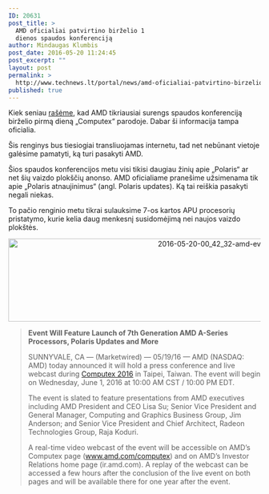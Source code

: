```yaml
---
ID: 20631
post_title: >
  AMD oficialiai patvirtino birželio 1
  dienos spaudos konferenciją
author: Mindaugas Klumbis
post_date: 2016-05-20 11:24:45
post_excerpt: ""
layout: post
permalink: >
  http://www.technews.lt/portal/news/amd-oficialiai-patvirtino-birzelio-1-dienos-spaudos-konferencija/
published: true
---
```

Kiek seniau <a href="http://www.technews.lt/portal/news/polaris-vaizdo-plokstes-gali-buti-isleidziamos-computex-parodoje/">rašėme</a>, kad AMD tikriausiai surengs spaudos konferenciją birželio pirmą dieną „Computex“ parodoje. Dabar ši informacija tampa oficialia.

Šis renginys bus tiesiogiai transliuojamas internetu, tad net nebūnant vietoje galėsime pamatyti, ką turi pasakyti AMD.

Šios spaudos konferencijos metu visi tikisi daugiau žinių apie „Polaris“ ar net šių vaizdo plokščių anonso. AMD oficialiame pranešime užsimenama tik apie „Polaris atnaujinimus“ (angl. Polaris updates). Ką tai reiškia pasakyti negali niekas.

To pačio renginio metu tikrai sulauksime 7-os kartos APU procesorių pristatymo, kurie kelia daug menkesnį susidomėjimą nei naujos vaizdo plokštės.
<p style="text-align: center;"><a href="http://www.technews.lt/portal/wp-content/uploads/2016/05/2016-05-20-00_42_32-amd-event.png-868×1255.png"><img class="alignnone wp-image-20632 size-full" src="http://www.technews.lt/portal/wp-content/uploads/2016/05/2016-05-20-00_42_32-amd-event.png-868×1255.png" alt="2016-05-20-00_42_32-amd-event.png-868×1255" width="910" height="166" /></a></p>

<blockquote><strong>Event Will Feature Launch of 7th Generation AMD A-Series Processors, Polaris Updates and More</strong>

SUNNYVALE, CA — (Marketwired) — 05/19/16 — AMD (NASDAQ: AMD) today announced it will hold a press conference and live webcast during <a href="https://www.computextaipei.com.tw/" rel="nofollow">Computex 2016</a> in Taipei, Taiwan. The event will begin on Wednesday, June 1, 2016 at 10:00 AM CST / 10:00 PM EDT.

The event is slated to feature presentations from AMD executives including AMD President and CEO Lisa Su; Senior Vice President and General Manager, Computing and Graphics Business Group, Jim Anderson; and Senior Vice President and Chief Architect, Radeon Technologies Group, Raja Koduri.

A real-time video webcast of the event will be accessible on AMD’s Computex page (<a href="http://www.amd.com/computex" rel="nofollow">www.amd.com/computex</a>) and on AMD’s Investor Relations home page (ir.amd.com). A replay of the webcast can be accessed a few hours after the conclusion of the live event on both pages and will be available there for one year after the event.</blockquote>